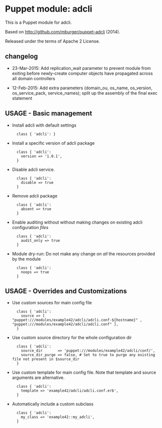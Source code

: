 # Puppet module: adcli

This is a Puppet module for adcli.

Based on http://github.com/mburger/puppet-adcli (2014).

Released under the terms of Apache 2 License.


## changelog

* 23-Mar-2015: Add replication_wait parameter to prevent module from exiting before newly-create computer objects have propagated across all domain controllers

* 12-Feb-2015: Add extra parameters (domain_ou, os_name, os_version, os_service_pack, service_names); split up the assembly of the final exec statement


## USAGE - Basic management

* Install adcli with default settings

        class { 'adcli': }

* Install a specific version of adcli package

        class { 'adcli':
          version => '1.0.1',
        }

* Disable adcli service.

        class { 'adcli':
          disable => true
        }

* Remove adcli package

        class { 'adcli':
          absent => true
        }

* Enable auditing without without making changes on existing adcli configuration *files*

        class { 'adcli':
          audit_only => true
        }

* Module dry-run: Do not make any change on *all* the resources provided by the module

        class { 'adcli':
          noops => true
        }


## USAGE - Overrides and Customizations
* Use custom sources for main config file

        class { 'adcli':
          source => [ "puppet:///modules/example42/adcli/adcli.conf-${hostname}" , "puppet:///modules/example42/adcli/adcli.conf" ],
        }


* Use custom source directory for the whole configuration dir

        class { 'adcli':
          source_dir       => 'puppet:///modules/example42/adcli/conf/',
          source_dir_purge => false, # Set to true to purge any existing file not present in $source_dir
        }

* Use custom template for main config file. Note that template and source arguments are alternative.

        class { 'adcli':
          template => 'example42/adcli/adcli.conf.erb',
        }

* Automatically include a custom subclass

        class { 'adcli':
          my_class => 'example42::my_adcli',
        }
